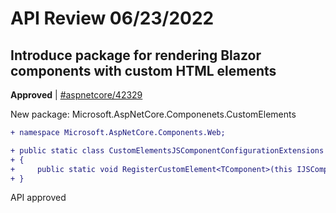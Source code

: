 # API Review 06/23/2022

## Introduce package for rendering Blazor components with custom HTML elements

**Approved** | [#aspnetcore/42329](https://github.com/dotnet/aspnetcore/issues/42329#issuecomment-1164681562)

New package: Microsoft.AspNetCore.Componenets.CustomElements

```diff
+ namespace Microsoft.AspNetCore.Components.Web;

+ public static class CustomElementsJSComponentConfigurationExtensions
+ {
+     public static void RegisterCustomElement<TComponent>(this IJSComponentConfiguration configuration, string identifier) where TComponent : IComponent
+ }
```

API approved
